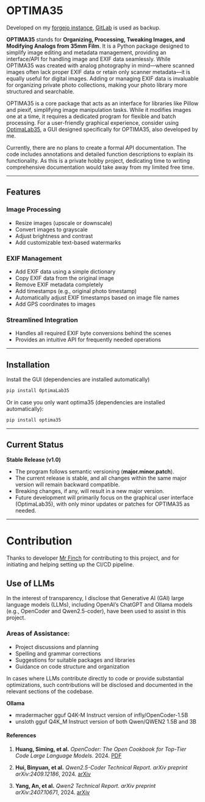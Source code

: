 # **OPTIMA35**
Developed on my [forgejo instance](https://code.boxyfoxy.net/CodeByMrFinchum), [GitLab](https://gitlab.com/CodeByMrFinchum) is used as backup.

**OPTIMA35** stands for **Organizing, Processing, Tweaking Images, and Modifying Analogs from 35mm Film**. It is a Python package designed to simplify image editing and metadata management, providing an interface/API for handling image and EXIF data seamlessly. While OPTIMA35 was created with analog photography in mind—where scanned images often lack proper EXIF data or retain only scanner metadata—it is equally useful for digital images. Adding or managing EXIF data is invaluable for organizing private photo collections, making your photo library more structured and searchable.

OPTIMA35 is a core package that acts as an interface for libraries like Pillow and piexif, simplifying image manipulation tasks. While it modifies images one at a time, it requires a dedicated program for flexible and batch processing. For a user-friendly graphical experience, consider using [OptimaLab35](https://gitlab.com/CodeByMrFinchum/OptimaLab35), a GUI designed specifically for OPTIMA35, also developed by me.

Currently, there are no plans to create a formal API documentation. The code includes annotations and detailed function descriptions to explain its functionality. As this is a private hobby project, dedicating time to writing comprehensive documentation would take away from my limited free time.

---

## **Features**

### **Image Processing**
- Resize images (upscale or downscale)
- Convert images to grayscale
- Adjust brightness and contrast
- Add customizable text-based watermarks

### **EXIF Management**
- Add EXIF data using a simple dictionary
- Copy EXIF data from the original image
- Remove EXIF metadata completely
- Add timestamps (e.g., original photo timestamp)
- Automatically adjust EXIF timestamps based on image file names
- Add GPS coordinates to images

### **Streamlined Integration**
- Handles all required EXIF byte conversions behind the scenes
- Provides an intuitive API for frequently needed operations

---

## **Installation**
Install the GUI (dependencies are installed automatically)
```bash
pip install OptimaLab35
```

Or in case you only want optima35 (dependencies are installed automatically):
```bash
pip install optima35
```

---

## **Current Status**
**Stable Release (v1.0)**
- The program follows semantic versioning (**major.minor.patch**).
- The current release is stable, and all changes within the same major version will remain backward compatible.
- Breaking changes, if any, will result in a new major version.
- Future development will primarily focus on the graphical user interface (OptimaLab35), with only minor updates or patches for OPTIMA35 as needed.

---
# Contribution

Thanks to developer [Mr Finch](https://gitlab.com/MrFinchMkV) for contributing to this project, and for initiating and helping setting up the CI/CD pipeline.

## Use of LLMs
In the interest of transparency, I disclose that Generative AI (GAI) large language models (LLMs), including OpenAI’s ChatGPT and Ollama models (e.g., OpenCoder and Qwen2.5-coder), have been used to assist in this project.

### Areas of Assistance:
- Project discussions and planning
- Spelling and grammar corrections
- Suggestions for suitable packages and libraries
- Guidance on code structure and organization

In cases where LLMs contribute directly to code or provide substantial optimizations, such contributions will be disclosed and documented in the relevant sections of the codebase.

**Ollama**
- mradermacher gguf Q4K-M Instruct version of infly/OpenCoder-1.5B
- unsloth gguf Q4K_M Instruct version of both Qwen/QWEN2 1.5B and 3B

#### References
1. **Huang, Siming, et al.**
   *OpenCoder: The Open Cookbook for Top-Tier Code Large Language Models.*
   2024. [PDF](https://arxiv.org/pdf/2411.04905)

2. **Hui, Binyuan, et al.**
   *Qwen2.5-Coder Technical Report.*
   *arXiv preprint arXiv:2409.12186*, 2024. [arXiv](https://arxiv.org/abs/2409.12186)

3. **Yang, An, et al.**
   *Qwen2 Technical Report.*
   *arXiv preprint arXiv:2407.10671*, 2024. [arXiv](https://arxiv.org/abs/2407.10671)
